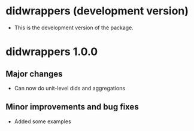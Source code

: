 # didwrappers (development version)

* This is the development version of the package.

# didwrappers 1.0.0

## Major changes

* Can now do unit-level dids and aggregations

## Minor improvements and bug fixes

* Added some examples

